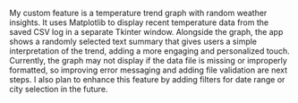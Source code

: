 My custom feature is a temperature trend graph with random weather insights. It uses Matplotlib to display recent temperature data from the saved CSV log in a separate Tkinter window. Alongside the graph, the app shows a randomly selected text summary that gives users a simple interpretation of the trend, adding a more engaging and personalized touch. Currently, the graph may not display if the data file is missing or improperly formatted, so improving error messaging and adding file validation are next steps. I also plan to enhance this feature by adding filters for date range or city selection in the future.